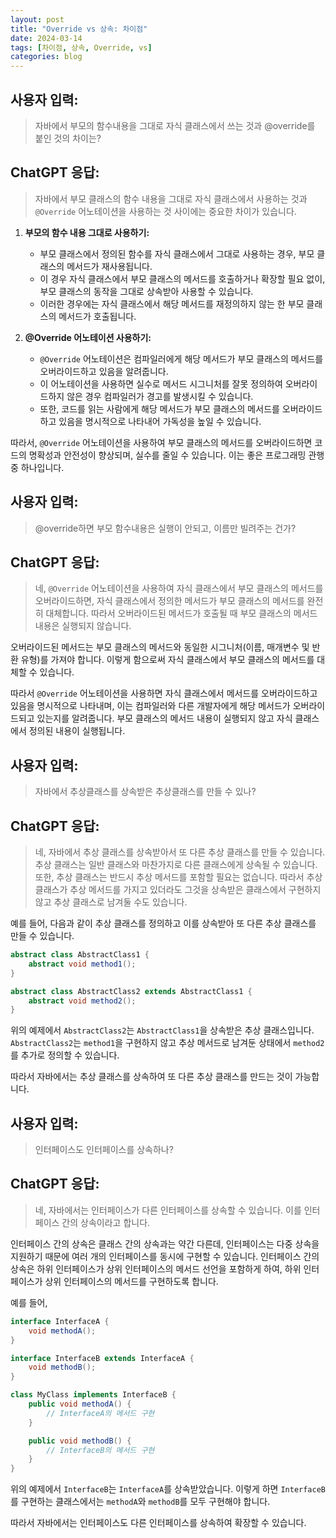 ```yaml
---
layout: post
title: "Override vs 상속: 차이점"
date: 2024-03-14
tags: [차이점, 상속, Override, vs]
categories: blog
---
```


## 사용자 입력:
> 자바에서 부모의 함수내용을 그대로 자식 클래스에서 쓰는 것과 @override를 붙인 것의 차이는?

## ChatGPT 응답:
> 자바에서 부모 클래스의 함수 내용을 그대로 자식 클래스에서 사용하는 것과 `@Override` 어노테이션을 사용하는 것 사이에는 중요한 차이가 있습니다.

1. **부모의 함수 내용 그대로 사용하기:**
   - 부모 클래스에서 정의된 함수를 자식 클래스에서 그대로 사용하는 경우, 부모 클래스의 메서드가 재사용됩니다.
   - 이 경우 자식 클래스에서 부모 클래스의 메서드를 호출하거나 확장할 필요 없이, 부모 클래스의 동작을 그대로 상속받아 사용할 수 있습니다.
   - 이러한 경우에는 자식 클래스에서 해당 메서드를 재정의하지 않는 한 부모 클래스의 메서드가 호출됩니다.

2. **@Override 어노테이션 사용하기:**
   - `@Override` 어노테이션은 컴파일러에게 해당 메서드가 부모 클래스의 메서드를 오버라이드하고 있음을 알려줍니다.
   - 이 어노테이션을 사용하면 실수로 메서드 시그니처를 잘못 정의하여 오버라이드하지 않은 경우 컴파일러가 경고를 발생시킬 수 있습니다.
   - 또한, 코드를 읽는 사람에게 해당 메서드가 부모 클래스의 메서드를 오버라이드하고 있음을 명시적으로 나타내어 가독성을 높일 수 있습니다.

따라서, `@Override` 어노테이션을 사용하여 부모 클래스의 메서드를 오버라이드하면 코드의 명확성과 안전성이 향상되며, 실수를 줄일 수 있습니다. 이는 좋은 프로그래밍 관행 중 하나입니다.

## 사용자 입력:
> @override하면 부모 함수내용은 실행이 안되고, 이름만 빌려주는 건가?

## ChatGPT 응답:
> 네, `@Override` 어노테이션을 사용하여 자식 클래스에서 부모 클래스의 메서드를 오버라이드하면, 자식 클래스에서 정의한 메서드가 부모 클래스의 메서드를 완전히 대체합니다. 따라서 오버라이드된 메서드가 호출될 때 부모 클래스의 메서드 내용은 실행되지 않습니다.

오버라이드된 메서드는 부모 클래스의 메서드와 동일한 시그니처(이름, 매개변수 및 반환 유형)를 가져야 합니다. 이렇게 함으로써 자식 클래스에서 부모 클래스의 메서드를 대체할 수 있습니다.

따라서 `@Override` 어노테이션을 사용하면 자식 클래스에서 메서드를 오버라이드하고 있음을 명시적으로 나타내며, 이는 컴파일러와 다른 개발자에게 해당 메서드가 오버라이드되고 있는지를 알려줍니다. 부모 클래스의 메서드 내용이 실행되지 않고 자식 클래스에서 정의된 내용이 실행됩니다.

## 사용자 입력:
> 자바에서 추상클래스를 상속받은 추상클래스를 만들 수 있나?

## ChatGPT 응답:
> 네, 자바에서 추상 클래스를 상속받아서 또 다른 추상 클래스를 만들 수 있습니다. 추상 클래스는 일반 클래스와 마찬가지로 다른 클래스에게 상속될 수 있습니다. 또한, 추상 클래스는 반드시 추상 메서드를 포함할 필요는 없습니다. 따라서 추상 클래스가 추상 메서드를 가지고 있더라도 그것을 상속받은 클래스에서 구현하지 않고 추상 클래스로 남겨둘 수도 있습니다.

예를 들어, 다음과 같이 추상 클래스를 정의하고 이를 상속받아 또 다른 추상 클래스를 만들 수 있습니다.

```java
abstract class AbstractClass1 {
    abstract void method1();
}

abstract class AbstractClass2 extends AbstractClass1 {
    abstract void method2();
}
```

위의 예제에서 `AbstractClass2`는 `AbstractClass1`을 상속받은 추상 클래스입니다. `AbstractClass2`는 `method1`을 구현하지 않고 추상 메서드로 남겨둔 상태에서 `method2`를 추가로 정의할 수 있습니다.

따라서 자바에서는 추상 클래스를 상속하여 또 다른 추상 클래스를 만드는 것이 가능합니다.

## 사용자 입력:
> 인터페이스도 인터페이스를 상속하나?

## ChatGPT 응답:
> 네, 자바에서는 인터페이스가 다른 인터페이스를 상속할 수 있습니다. 이를 인터페이스 간의 상속이라고 합니다.

인터페이스 간의 상속은 클래스 간의 상속과는 약간 다른데, 인터페이스는 다중 상속을 지원하기 때문에 여러 개의 인터페이스를 동시에 구현할 수 있습니다. 인터페이스 간의 상속은 하위 인터페이스가 상위 인터페이스의 메서드 선언을 포함하게 하여, 하위 인터페이스가 상위 인터페이스의 메서드를 구현하도록 합니다.

예를 들어,

```java
interface InterfaceA {
    void methodA();
}

interface InterfaceB extends InterfaceA {
    void methodB();
}

class MyClass implements InterfaceB {
    public void methodA() {
        // InterfaceA의 메서드 구현
    }

    public void methodB() {
        // InterfaceB의 메서드 구현
    }
}
```

위의 예제에서 `InterfaceB`는 `InterfaceA`를 상속받았습니다. 이렇게 하면 `InterfaceB`를 구현하는 클래스에서는 `methodA`와 `methodB`를 모두 구현해야 합니다.

따라서 자바에서는 인터페이스도 다른 인터페이스를 상속하여 확장할 수 있습니다.

